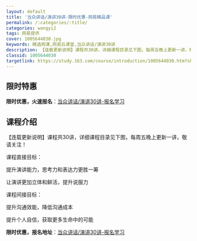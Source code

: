 ```yaml
---
layout: default
title: '当众讲话/演讲30讲-限时优惠-网易精品课'
permalink: /:categories/:title/
categories: wangyi2
tags: 网易提供
cover: 1005644030.jpg
keywords: 精选网课,网易云课堂,当众讲话/演讲30讲
description: 【连载更新说明】课程共30讲，详细课程目录见下图，每周五晚上更新一讲，敬请关注！课程直接目标：提升演讲能力，思考力和表达
classid: 1005644030
targetlink: https://study.163.com/course/introduction/1005644030.htm?share=1&shareId=1025206652&utm_campaign=share&utm_medium=iphoneShare&utm_source=&utm_u=1025206652
---
```


## 限时特惠

**限时优惠，火速报名**：[当众讲话/演讲30讲-报名学习](https://study.163.com/course/introduction/1005644030.htm?share=1&shareId=1025206652&utm_campaign=share&utm_medium=iphoneShare&utm_source=&utm_u=1025206652)

## 课程介绍

【连载更新说明】课程共30讲，详细课程目录见下图，每周五晚上更新一讲，敬请关注！



课程直接目标：

提升演讲能力，思考力和表达力更胜一筹

让演讲更加立体和鲜活，提升说服力



课程间接目标：

提升沟通效能，降低沟通成本

提升个人自信，获取更多生命中的可能

**限时优惠，报名地址**：[当众讲话/演讲30讲-报名学习](https://study.163.com/course/introduction/1005644030.htm?share=1&shareId=1025206652&utm_campaign=share&utm_medium=iphoneShare&utm_source=&utm_u=1025206652)

